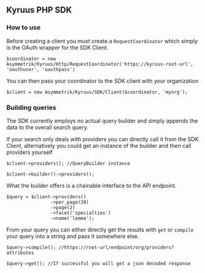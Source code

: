 ## Kyruus PHP SDK

### How to use

Before creating a client you must create a `RequestCoordinator` which simply is the OAuth wrapper for the SDK Client.
 
```
$coordinator = new Asymmetrik/Kyruus/Http/RequestCoordinator('https://kyruus-root-url', 'oauthuser', 'oauthpass')
```

You can then pass your coordinator to the SDK client with your organization

```
$client = new Asymmetrik/Kyruus/SDK/Client($coordinator, 'myorg');
```

### Building queries

The SDK currently employs no actual query builder and simply appends the data to the overall search query.

If your search only deals with providers you can directly call it from the SDK Client, alternatively you could get 
an instance of the builder and then call providers yourself

```
$client->providers(); //QueryBuilder instance

$client->builder()->providers();
```

What the builder offers is a chainable interface to the API endpoint.

```
$query = $client->providers()
                ->per_page(20)
                ->page(2)
                ->facet('specialties')
                ->name('lemma');
```

From your query you can either directly get the results with `get` or `compile` your query into a string and pass it 
somewhere else. 

```
$query->compile(); //https://root-url/endpoint/org/providers?attributes

$query->get(); //If successful you will get a json decoded response
```
